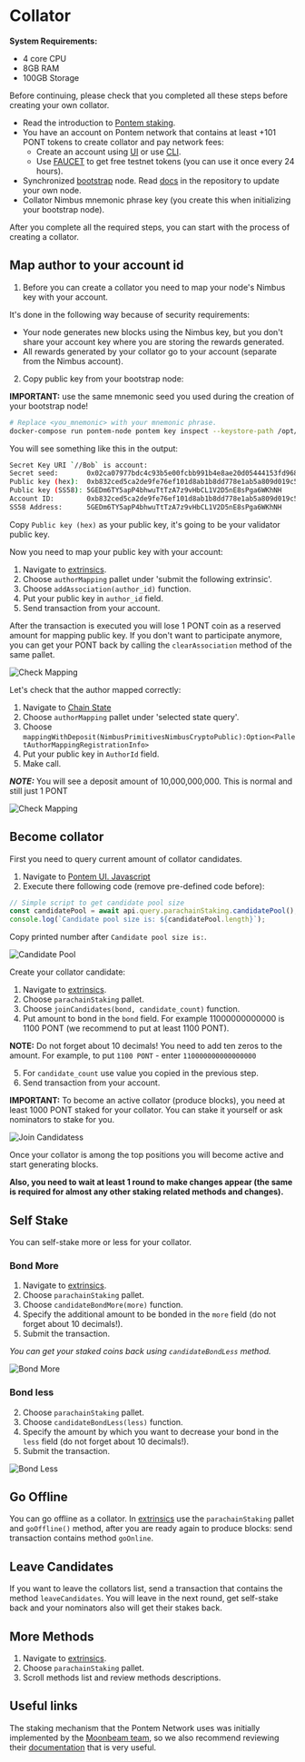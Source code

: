 # Collator

**System Requirements:**
* 4 core CPU
* 8GB RAM
* 100GB Storage

Before continuing, please check that you completed all these steps before creating your own collator.

* Read the introduction to [Pontem staking](./README.md).
* You have an account on Pontem network that contains at least +101 PONT tokens to create collator and pay network fees:
  * Create an account using [UI](../getting_started/ui.md#account-creation) or use [CLI](../getting_started/cli.md#account-creation).
  * Use [FAUCET](https://t.me/pontem_faucet_bot) to get free testnet tokens (you can use it once every 24 hours).
* Synchronized [bootstrap](https://github.com/pontem-network/bootstrap) node. Read [docs](https://github.com/pontem-network/bootstrap) in the repository to update your own node.
* Collator Nimbus mnemonic phrase key (you create this when initializing your bootstrap node).

After you complete all the required steps, you can start with the process of creating a collator.

## Map author to your account id

1. Before you can create a collator you need to map your node's Nimbus key with your account. 

It's done in the following way because of security requirements:

* Your node generates new blocks using the Nimbus key, but you don't share your account key where you are storing the rewards generated.
* All rewards generated by your collator go to your account (separate from the Nimbus account). 

2. Copy public key from your bootstrap node:

**IMPORTANT:** use the same mnemonic seed you used during the creation of your bootstrap node!

```sh
# Replace <you_mnemonic> with your mnemonic phrase.
docker-compose run pontem-node pontem key inspect --keystore-path /opt/pontem/keys "<your_mnemonic>"
```

You will see something like this in the output:

```sh
Secret Key URI `//Bob` is account:
Secret seed:       0x02ca07977bdc4c93b5e00fcbb991b4e8ae20d05444153fd968e04bed6b4946e7
Public key (hex):  0xb832ced5ca2de9fe76ef101d8ab1b8dd778e1ab5a809d019c57b78e45ecbaa56
Public key (SS58): 5GEDm6TY5apP4bhwuTtTzA7z9vHbCL1V2D5nE8sPga6WKhNH
Account ID:        0xb832ced5ca2de9fe76ef101d8ab1b8dd778e1ab5a809d019c57b78e45ecbaa56
SS58 Address:      5GEDm6TY5apP4bhwuTtTzA7z9vHbCL1V2D5nE8sPga6WKhNH
```

Copy `Public key (hex)` as your public key, it's going to be your validator public key. 

Now you need to map your public key with your account:

1. Navigate to [extrinsics](https://polkadot.js.org/apps/?rpc=wss://testnet.pontem.network/ws#/extrinsics).
2. Choose `authorMapping` pallet under 'submit the following extrinsic'.
3. Choose `addAssociation(author_id)` function.
4. Put your public key in `author_id` field.
5. Send transaction from your account.

After the transaction is executed you will lose 1 PONT coin as a reserved amount for mapping public key. If you don't want to participate anymore, you can get your PONT back by calling the `clearAssociation` method of the same pallet.

![Check Mapping](/assets/author_mapping.png "Author Mapping")

Let's check that the author mapped correctly:

1. Navigate to [Chain State](https://polkadot.js.org/apps/?rpc=wss%3A%2F%2Ftestnet.pontem.network%2Fws#/chainstate)
2. Choose `authorMapping` pallet under 'selected state query'.
3. Choose `mappingWithDeposit(NimbusPrimitivesNimbusCryptoPublic):Option<PalletAuthorMappingRegistrationInfo>`
4. Put your public key in `AuthorId` field.
5. Make call.

***NOTE:*** You will see a deposit amount of 10,000,000,000. This is normal and still just 1 PONT

![Check Mapping](/assets/check_author_mapping.png "Check Mapping")

## Become collator

First you need to query current amount of collator candidates.

1. Navigate to [Pontem UI. Javascript](https://polkadot.js.org/apps/?rpc=wss%3A%2F%2Ftestnet.pontem.network%2Fws#/js)
2. Execute there following code (remove pre-defined code before):

```js
// Simple script to get candidate pool size
const candidatePool = await api.query.parachainStaking.candidatePool();
console.log(`Candidate pool size is: ${candidatePool.length}`);
```

Copy printed number after `Candidate pool size is:`.

![Candidate Pool](/assets/candidate_pool.png "Candidate Pool")

Create your collator candidate:

1. Navigate to [extrinsics](https://polkadot.js.org/apps/?rpc=wss://testnet.pontem.network/ws#/extrinsics).
2. Choose `parachainStaking` pallet.
3. Choose `joinCandidates(bond, candidate_count)` function.
4. Put amount to bond in the `bond` field. For example 11000000000000 is 1100 PONT (we recommend to put at least 1100 PONT).

**NOTE:** Do not forget about 10 decimals! You need to add ten zeros to the amount. For example, to put `1100 PONT` - enter `110000000000000000`

5. For `candidate_count` use value you copied in the previous step.
6. Send transaction from your account.
 
**IMPORTANT:** To become an active collator (produce blocks), you need at least 1000 PONT staked for your collator. You can stake it yourself or ask nominators to stake for you.

![Join Candidatess](/assets/join_candidates.png "Join Candidates")

Once your collator is among the top positions you will become active and start generating blocks. 

**Also, you need to wait at least 1 round to make changes appear (the same is required for almost any other staking related methods and changes).**

## Self Stake

You can self-stake more or less for your collator.
### Bond More

1. Navigate to [extrinsics](https://polkadot.js.org/apps/?rpc=wss://testnet.pontem.network/ws#/extrinsics).
2. Choose `parachainStaking` pallet.
3. Choose `candidateBondMore(more)` function.
4. Specify the additional amount to be bonded in the `more` field (do not forget about 10 decimals!).
5. Submit the transaction.

*You can get your staked coins back using `candidateBondLess` method.*

![Bond More](/assets/bond_more.png "Bond More")

### Bond less
2. Choose `parachainStaking` pallet.
3. Choose `candidateBondLess(less)` function.
4. Specify the amount by which you want to decrease your bond in the `less` field (do not forget about 10 decimals!).
5. Submit the transaction.

![Bond Less](/assets/bond_less.png "Bond Less")

## Go Offline

You can go offline as a collator. In [extrinsics](https://polkadot.js.org/apps/?rpc=wss://testnet.pontem.network/ws#/extrinsics) use the `parachainStaking` pallet and `goOffline()` method, after you are ready again to produce blocks: send transaction contains method `goOnline`.

## Leave Candidates

If you want to leave the collators list, send a transaction that contains the method `leaveCandidates`. You will leave in the next round, get self-stake back and your nominators also will get their stakes back.

## More Methods

1. Navigate to [extrinsics](https://polkadot.js.org/apps/?rpc=wss://testnet.pontem.network/ws#/extrinsics).
2. Choose `parachainStaking` pallet.
3. Scroll methods list and review methods descriptions.

## Useful links

The staking mechanism that the Pontem Network uses was initially implemented by the [Moonbeam team](https://moonbeam.network/), so we also recommend reviewing their [documentation](https://docs.moonbeam.network/learn/features/staking/) that is very useful.
